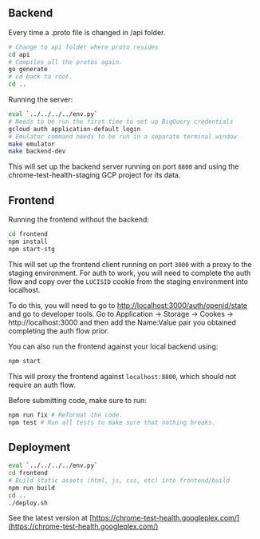 ## Backend

Every time a .proto file is changed in /api folder.

```sh
# Change to api folder where proto resides
cd api
# Compiles all the protos again.
go generate
# cd back to root.
cd ..
```


Running the server:

```sh
eval `../../../../env.py`
# Needs to be run the first time to set up BigQuery credentials
gcloud auth application-default login
# Emulator command needs to be run in a separate terminal window
make emulator
make backend-dev
```

This will set up the backend server running on port `8800` and using the
chrome-test-health-staging GCP project for its data.

## Frontend

Running the frontend without the backend:

```sh
cd frontend
npm install
npm start-stg
```

This will set up the frontend client running on port `3000` with a proxy to the
staging environment. For auth to work, you will need to complete the auth flow
and copy over the `LUCISID` cookie from the staging environment into localhost.

To do this, you will need to go to [http://localhost:3000/auth/openid/state](http://localhost:3000/auth/openid/state)
and go to developer tools. Go to Application -> Storage -> Cookes -> http://localhost:3000
and then add the Name:Value pair you obtained completing the auth flow prior.

You can also run the frontend against your local backend using:

```sh
npm start
```

This will proxy the frontend against `localhost:8800`, which should not require
an auth flow.

Before submitting code, make sure to run:

```sh
npm run fix # Reformat the code.
npm test # Run all tests to make sure that nothing breaks.
```

## Deployment

```sh
eval `../../../../env.py`
cd frontend
# Build static assets (html, js, css, etc) into frontend/build
npm run build
cd ..
./deploy.sh
```

See the latest version at [https://chrome-test-health.googleplex.com/](https://chrome-test-health.googleplex.com/)
